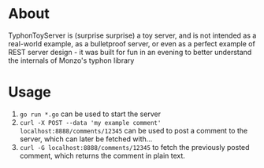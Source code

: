 # About
TyphonToyServer is (surprise surprise) a toy server, and is not intended as
a real-world example, as a bulletproof server, or even as a perfect example of
REST server design - it was built for fun in an evening to better understand 
the internals of Monzo's typhon library

# Usage
1. `go run *.go` can be used to start the server
2. `curl -X POST --data 'my example comment' localhost:8888/comments/12345` can be used to post a comment to the server, which can later be fetched with...
3. `curl -G localhost:8888/comments/12345` to fetch the previously posted comment, which returns the comment in plain text.

